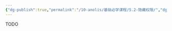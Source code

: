 ```yaml
---
{"dg-publish":true,"permalink":"/10-anolis/基础必学课程/5.2-隐藏权限/","dgPassFrontmatter":true}
---
```


TODO